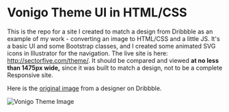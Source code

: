 # Vonigo Theme UI in HTML/CSS

This is the repo for a site I created to match a design from Dribbble as an example of my work - converting an image to HTML/CSS and a little JS.  It's a basic UI and some Bootstrap classes, and I created some animated SVG icons in Illustrator for the navigation.  The live site is here: http://sectorfive.com/theme/.  It should be compared and viewed **at no less than 1475px wide,** since it was built to match a design, not to be a complete Responsive site.

Here is the [original image](https://dribbble.com/shots/1487200-Vonigo-Dashboard) from a designer on Dribbble.

![Vonigo Theme Image](https://cdn.dribbble.com/users/40433/screenshots/1487200/attachments/222662/Dashboard.png)
